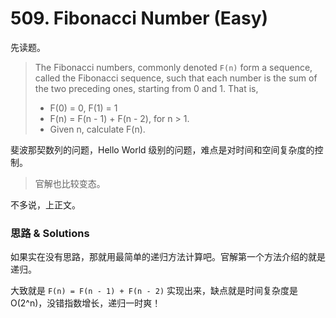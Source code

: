 # 509. Fibonacci Number (Easy)

先读题。

> The Fibonacci numbers, commonly denoted `F(n)` form a sequence, called the Fibonacci sequence, such that each number is the sum of the two preceding ones, starting from 0 and 1. That is,
>
> - F(0) = 0, F(1) = 1
> - F(n) = F(n - 1) + F(n - 2), for n > 1.
> - Given n, calculate F(n).

斐波那契数列的问题，Hello World 级别的问题，难点是对时间和空间复杂度的控制。

> 官解也比较变态。

不多说，上正文。

### 思路 & Solutions

如果实在没有思路，那就用最简单的递归方法计算吧。官解第一个方法介绍的就是递归。

大致就是 `F(n) = F(n - 1) + F(n - 2)` 实现出来，缺点就是时间复杂度是 O(2^n)，没错指数增长，递归一时爽！
